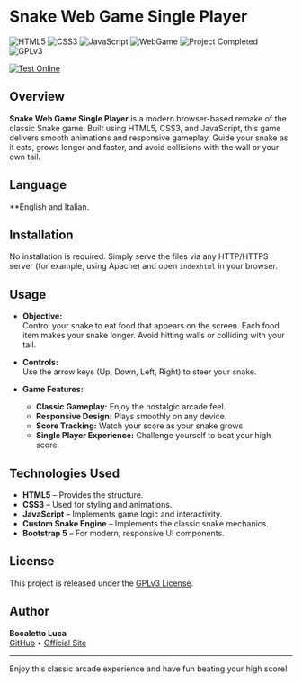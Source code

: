 # Snake Web Game Single Player

![HTML5](https://img.shields.io/badge/HTML5-E34F26?logo=html5&style=for-the-badge)
![CSS3](https://img.shields.io/badge/CSS3-1572B6?logo=css3&style=for-the-badge)
![JavaScript](https://img.shields.io/badge/JavaScript-F7DF1E?logo=javascript&style=for-the-badge)
![WebGame](https://img.shields.io/badge/WebGame-Snake-blue?style=for-the-badge)
![Project Completed](https://img.shields.io/badge/Project-Completed-green?style=for-the-badge)
![GPLv3](https://img.shields.io/badge/License-GPLv3-blue?style=for-the-badge)

[![Test Online](https://img.shields.io/badge/Test%20Online-Click%20Here-brightgreen?style=for-the-badge)](https://bocaletto-luca.github.io/Snake/)
## Overview

**Snake Web Game Single Player** is a modern browser-based remake of the classic Snake game. Built using HTML5, CSS3, and JavaScript, this game delivers smooth animations and responsive gameplay. Guide your snake as it eats, grows longer and faster, and avoid collisions with the wall or your own tail.  

## Language

**English and Italian.

## Installation

No installation is required. Simply serve the files via any HTTP/HTTPS server (for example, using Apache) and open `indexhtml` in your browser.

## Usage

- **Objective:**  
  Control your snake to eat food that appears on the screen. Each food item makes your snake longer. Avoid hitting walls or colliding with your tail.

- **Controls:**  
  Use the arrow keys (Up, Down, Left, Right) to steer your snake.

- **Game Features:**  
  - **Classic Gameplay:** Enjoy the nostalgic arcade feel.
  - **Responsive Design:** Plays smoothly on any device.
  - **Score Tracking:** Watch your score as your snake grows.
  - **Single Player Experience:** Challenge yourself to beat your high score.

## Technologies Used

- **HTML5** – Provides the structure.
- **CSS3** – Used for styling and animations.
- **JavaScript** – Implements game logic and interactivity.
- **Custom Snake Engine** – Implements the classic snake mechanics.
- **Bootstrap 5** – For modern, responsive UI components.

## License

This project is released under the [GPLv3 License](https://www.gnu.org/licenses/gpl-3.0.en.html).

## Author

**Bocaletto Luca**  
[GitHub](https://bocaletto-luca.github.io) • [Official Site](https://bocalettoluca.altervista.org)

---

Enjoy this classic arcade experience and have fun beating your high score!
